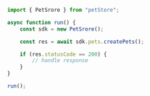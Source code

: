 <!-- Start SDK Example Usage [usage] -->
```typescript
import { PetSrore } from "petStore";

async function run() {
    const sdk = new PetSrore();

    const res = await sdk.pets.createPets();

    if (res.statusCode == 200) {
        // handle response
    }
}

run();

```
<!-- End SDK Example Usage [usage] -->